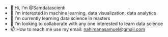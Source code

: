 - 👋 Hi, I’m @Samdatascienti
- 👀 I’m interested in machine learning, data visualization, data analytics
- 🌱 I’m currently learning data science in masters
- 💞️ I’m looking to collaborate with any one interested to learn data science
- 📫 How to reach me use my email: nahimanasamuel@gmail.com

<!---
Samdatascienti/Samdatascienti is a ✨ special ✨ repository because its `README.md` (this file) appears on your GitHub profile.
You can click the Preview link to take a look at your changes.
--->
